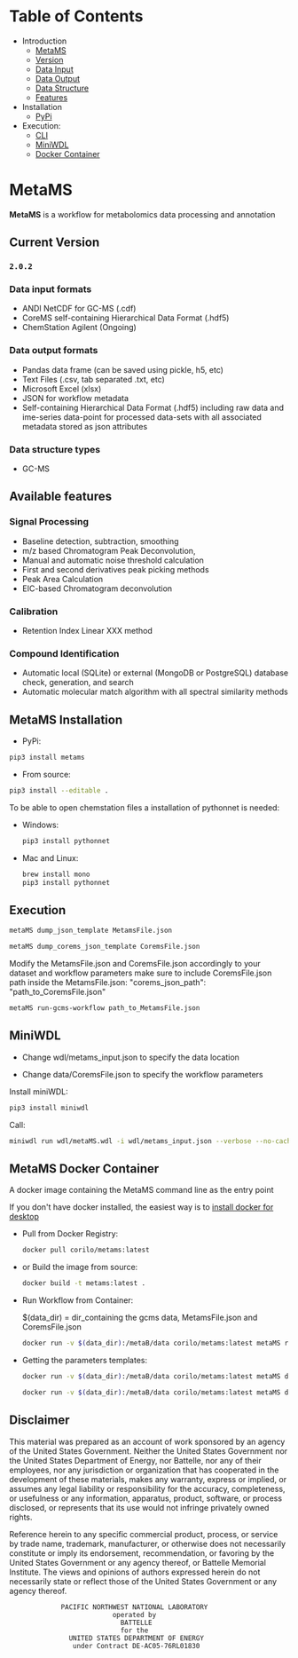 # Table of Contents  
- Introduction
  - [MetaMS](#MetaMS)  
  - [Version](#current-version)  
  - [Data Input](#data-input-formats)  
  - [Data Output](#data-output-formats)  
  - [Data Structure](#data-structure-types)  
  - [Features](#available-features)  
- Installation
  - [PyPi](#metams-installation)  
- Execution:  
  - [CLI](#execution)  
  - [MiniWDL](#MiniWDL)  
  - [Docker Container](#metams-docker-container)  
# MetaMS

**MetaMS** is a workflow for metabolomics data processing and annotation

## Current Version

### `2.0.2`

### Data input formats

- ANDI NetCDF for GC-MS (.cdf)
- CoreMS self-containing Hierarchical Data Format (.hdf5)
- ChemStation Agilent (Ongoing)

### Data output formats

- Pandas data frame (can be saved using pickle, h5, etc)
- Text Files (.csv, tab separated .txt, etc)
- Microsoft Excel (xlsx)
- JSON for workflow metadata
- Self-containing Hierarchical Data Format (.hdf5) including raw data and ime-series data-point for processed data-sets with all associated metadata stored as json attributes

### Data structure types

- GC-MS

## Available features

### Signal Processing

- Baseline detection, subtraction, smoothing 
- m/z based Chromatogram Peak Deconvolution,
- Manual and automatic noise threshold calculation
- First and second derivatives peak picking methods
- Peak Area Calculation
- EIC-based Chromatogram deconvolution

### Calibration

- Retention Index Linear XXX method 

### Compound Identification

- Automatic local (SQLite) or external (MongoDB or PostgreSQL) database check, generation, and search
- Automatic molecular match algorithm with all spectral similarity methods 

## MetaMS Installation

- PyPi:     
```bash
pip3 install metams
```

- From source:
 ```bash
pip3 install --editable .
```

To be able to open chemstation files a installation of pythonnet is needed:
- Windows: 
    ```bash
    pip3 install pythonnet
    ```

- Mac and Linux:
    ```bash
    brew install mono
    pip3 install pythonnet   
    ```

## Execution

```bash
metaMS dump_json_template MetamsFile.json
```
```bash
metaMS dump_corems_json_template CoremsFile.json
```

 Modify the MetamsFile.json and CoremsFile.json accordingly to your dataset and workflow parameters
make sure to include CoremsFile.json path inside the MetamsFile.json: "corems_json_path": "path_to_CoremsFile.json" 

```bash
metaMS run-gcms-workflow path_to_MetamsFile.json
```

## MiniWDL 
- Change wdl/metams_input.json to specify the data location

- Change data/CoremsFile.json to specify the workflow parameters

Install miniWDL:
```bash
pip3 install miniwdl
```

Call:
```bash
miniwdl run wdl/metaMS.wdl -i wdl/metams_input.json --verbose --no-cache --copy-input-files
```
## MetaMS Docker Container

A docker image containing the MetaMS command line as the entry point

If you don't have docker installed, the easiest way is to [install docker for desktop](https://hub.docker.com/?overlay=onboarding)

- Pull from Docker Registry:

    ```bash
    docker pull corilo/metams:latest
    
    ```

- or Build the image from source:

    ```bash
    docker build -t metams:latest .
    ```
- Run Workflow from Container:

    $(data_dir) = dir_containing the gcms data, MetamsFile.json and CoremsFile.json
    
    ```bash
    docker run -v $(data_dir):/metaB/data corilo/metams:latest metaMS run-gcms-workflow /metaB/data/MetamsFile.json    
    ```

- Getting the parameters templates:
    
    ```bash
    docker run -v $(data_dir):/metaB/data corilo/metams:latest metaMS dump_json_template /metaB/data/MetamsFile.json    
    ```
    
    ```bash
    docker run -v $(data_dir):/metaB/data corilo/metams:latest metaMS dump_corems_json_template /metaB/data/CoremsFile.json
    ```

## Disclaimer

This material was prepared as an account of work sponsored by an agency of the
United States Government.  Neither the United States Government nor the United
States Department of Energy, nor Battelle, nor any of their employees, nor any
jurisdiction or organization that has cooperated in the development of these
materials, makes any warranty, express or implied, or assumes any legal
liability or responsibility for the accuracy, completeness, or usefulness or
any information, apparatus, product, software, or process disclosed, or
represents that its use would not infringe privately owned rights.

Reference herein to any specific commercial product, process, or service by
trade name, trademark, manufacturer, or otherwise does not necessarily
constitute or imply its endorsement, recommendation, or favoring by the United
States Government or any agency thereof, or Battelle Memorial Institute. The
views and opinions of authors expressed herein do not necessarily state or
reflect those of the United States Government or any agency thereof.

                 PACIFIC NORTHWEST NATIONAL LABORATORY
                              operated by
                                BATTELLE
                                for the
                   UNITED STATES DEPARTMENT OF ENERGY
                    under Contract DE-AC05-76RL01830